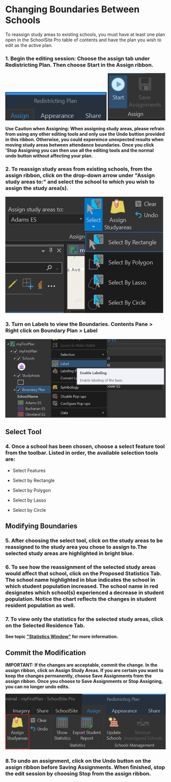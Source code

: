 # Changing Boundaries Between Schools
To reassign study areas to existing schools, you must have at least one plan open in the SchoolSite Pro table of contents and have the plan you wish to edit as the active plan.

### 1. Begin the editing session: Choose the assign tab under Redistricting Plan. Then choose Start in the Assign ribbon.  

![redistrictTab](modifyImages/redistrictTab.png)
![start](modifyImages/start.png)

**Use Caution when Assigning:
When assigning study areas, please refrain from using any other editing tools and only use the Undo buttion provided in this ribbon. Otherwise, you could expereince unexpected results when moving study areas between attendance boundaries. Once you click 'Stop Assigning you can then use all the editing tools and the normal undo button without affecting your plan.**

### 2. To reassign study areas from existing schools, from the assign ribbon, click on the drop-down arrow under "Assign study areas to:" and select the school to which you wish to assign the study area(s).


![assignSchool](modifyImages/assignSchool.png)

### 3. Turn on Labels to view the Boundaries. Contents Pane > Right click on Boundary Plan > Label

![label](../label.png)

## Select Tool
### 4. Once a school has been chosen, choose a select feature tool from the toolbar. Listed in order, the available selection tools are:


* Select Features

* Select by Rectangle 

* Select by Polygon

* Select by Lasso

* Select by Circle

## Modifying Boundaries

### 5. After choosing the select tool, click on the study areas to be reassigned to the study area you chose to assign to.The selected study areas are highlighted in bright blue.
### 6. To see how the reassignment of the selected study areas would affect that school, click on the Proposed Statistics Tab.  The school name highlighted in blue indicates the school in which student population increased.  The school name in red designates which school(s) experienced a decrease in student population. Notice the chart reflects the changes in student resident population as well.

### 7. To view only the statistics for the selected study areas, click on the Selected Residence Tab.

**See topic ["Statistics Window"](../statistics/statsWindow.md) for more information.**

## Commit the Modification
**IMPORTANT: If the changes are acceptable, commit the change.  In the assign ribbon, click on Assign Study Areas. If you are certain you want to keep the changes permanently, choose Save Assignments from the assign ribbon. Once you choose to Save Assignments or Stop Assigning, you can no longer undo edits.**

 ![assignStudyArea](../assignStudyArea.png)
 
### 8.To undo an assignment, click on the Undo button on the assign ribbon before Saving Assignments. When finished, stop the edit session by choosing Stop from the assign ribbon.

 
